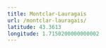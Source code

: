```yaml
---
title: Montclar-Lauragais
url: /montclar-lauragais/
latitude: 43.3613
longitude: 1.7150200000000002
---
```

